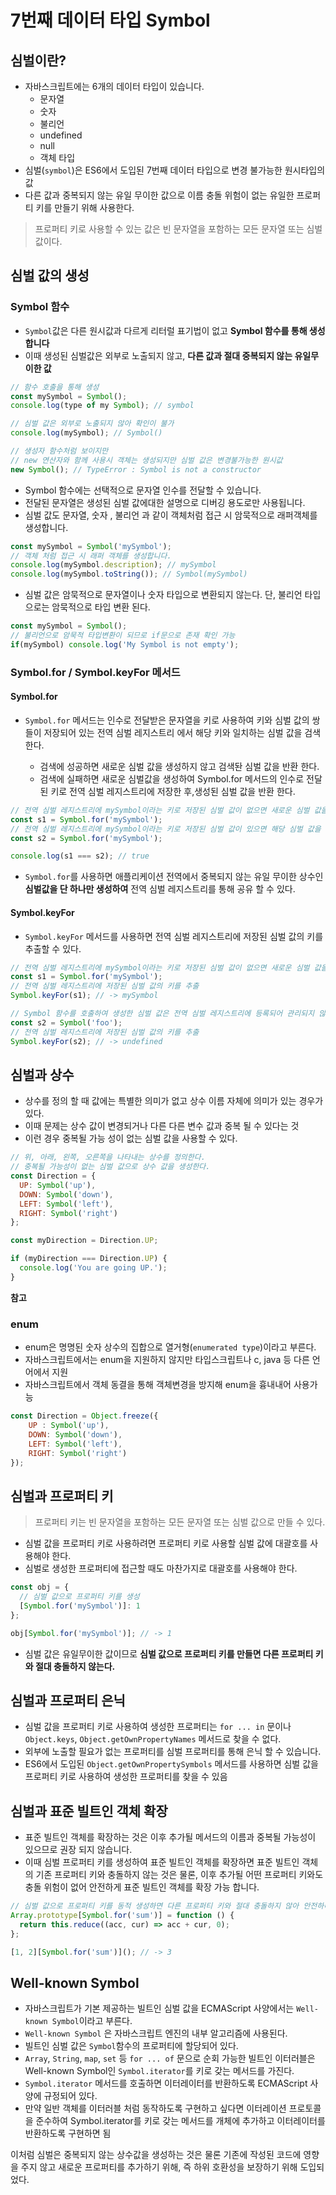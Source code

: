 ﻿# 7번째 데이터 타입 Symbol

## 심벌이란?
- 자바스크립트에는 6개의 데이터 타입이 있습니다.
	- 문자열
	- 숫자
	- 불리언
	- undefined
	- null
	- 객체 타입
- 심벌(`symbol`)은 ES6에서 도입된 7번째 데이터 타입으로 변경 불가능한 원시타입의 값
- 다른 값과 중복되지 않는 유일 무이한 값으로 이름 충돌 위험이 없는 유일한 프로퍼티 키를 만들기 위해 사용한다. 
> 프로퍼티 키로 사용할 수 있는 값은 빈 문자열을 포함하는 모든 문자열 또는 심벌 값이다.

## 심벌 값의 생성

### Symbol 함수

- `Symbol`값은 다른 원시값과 다르게 리터럴 표기법이 없고 **Symbol 함수를 통해 생성합니다**
- 이때 생성된 심벌값은 외부로 노출되지 않고, **다른 값과 절대 중복되지 않는 유일무이한 값**

```js
// 함수 호출을 통해 생성
const mySymbol = Symbol();
console.log(type of my Symbol); // symbol

// 심벌 값은 외부로 노출되지 않아 확인이 불가
console.log(mySymbol); // Symbol()

// 생성자 함수처럼 보이지만
// new 연산자와 함께 사용시 객체는 생성되지만 심벌 값은 변경불가능한 원시값
new Symbol(); // TypeError : Symbol is not a constructor
```

- Symbol 함수에는 선택적으로 문자열 인수를 전달할 수 있습니다.
- 전달된 문자열은 생성된 심벌 값에대한 설명으로 디버깅 용도로만 사용됩니다.
- 심벌 값도 문자열, 숫자 , 불리언 과 같이 객체처럼 접근 시 암묵적으로 래퍼객체를 생성합니다.

```js
const mySymbol = Symbol('mySymbol');
// 객체 처럼 접근 시 래퍼 객체를 생성합니다.
console.log(mySymbol.description); // mySymbol
console.log(mySymbol.toString()); // Symbol(mySymbol)
```

- 심벌 값은 암묵적으로 문자열이나 숫자 타입으로 변환되지 않는다.  단, 불리언 타입으로는 암묵적으로 타입 변환 된다.

```js
const mySymbol = Symbol();
// 불리언으로 암묵적 타입변환이 되므로 if문으로 존재 확인 가능
if(mySymbol) console.log('My Symbol is not empty');
```

### Symbol.for / Symbol.keyFor 메서드
#### Symbol.for
- `Symbol.for` 메서드는 인수로 전달받은 문자열을 키로 사용하여 키와 심벌 값의 쌍들이 저장되어 있는 전역 심벌 레지스트리 에서 해당 키와 일치하는 심벌 값을 검색한다.

	- 검색에 성공하면 새로운 심벌 값을 생성하지 않고 검색돤 심벌 값을 반환 한다.
	- 검색에 실패하면 새로운 심벌값을 생성하여 Symbol.for 메서드의 인수로 전달된 키로 전역 심벌 레지스트리에 저장한 후,생성된 심벌 값을 반환 한다.

```js
// 전역 심벌 레지스트리에 mySymbol이라는 키로 저장된 심벌 값이 없으면 새로운 심벌 값을 생성
const s1 = Symbol.for('mySymbol');
// 전역 심벌 레지스트리에 mySymbol이라는 키로 저장된 심벌 값이 있으면 해당 심벌 값을 반환
const s2 = Symbol.for('mySymbol');

console.log(s1 === s2); // true
```

- `Symbol.for`를 사용하면 애플리케이션 전역에서 중복되지 않는 유일 무이한 상수인 **심벌값을 단 하나만 생성하여** 전역 심벌 레지스트리를 통해 공유 할 수 있다.

#### Symbol.keyFor
- `Symbol.keyFor`  메서드를 사용하면 전역 심벌 레지스트리에 저장된 심벌 값의 키를 추출할 수 있다.

```js
// 전역 심벌 레지스트리에 mySymbol이라는 키로 저장된 심벌 값이 없으면 새로운 심벌 값을 생성
const s1 = Symbol.for('mySymbol');
// 전역 심벌 레지스트리에 저장된 심벌 값의 키를 추출
Symbol.keyFor(s1); // -> mySymbol

// Symbol 함수를 호출하여 생성한 심벌 값은 전역 심벌 레지스트리에 등록되어 관리되지 않는다.
const s2 = Symbol('foo');
// 전역 심벌 레지스트리에 저장된 심벌 값의 키를 추출
Symbol.keyFor(s2); // -> undefined
```

## 심벌과 상수
- 상수를 정의 할 때 값에는 특별한 의미가 없고 상수 이름 자체에 의미가 있는 경우가 있다.
- 이때 문제는 상수 값이 변경되거나 다른 다른 변수 값과 중복 될 수 있다는 것
- 이런 경우 중복될 가능 성이 없는 심벌 값을 사용할 수 있다.

```js
// 위, 아래, 왼쪽, 오른쪽을 나타내는 상수를 정의한다.
// 중복될 가능성이 없는 심벌 값으로 상수 값을 생성한다.
const Direction = {
  UP: Symbol('up'),
  DOWN: Symbol('down'),
  LEFT: Symbol('left'),
  RIGHT: Symbol('right')
};

const myDirection = Direction.UP;

if (myDirection === Direction.UP) {
  console.log('You are going UP.');
}
```

**참고**
### enum
- enum은 명명된 숫자 상수의 집합으로 열거형(`enumerated type`)이라고 부른다.
- 자바스크립트에서는 enum을 지원하지 않지만 타입스크립트나 c, java 등 다른 언어에서 지원
- 자바스크립트에서 객체 동결을 통해 객체변경을 방지해 enum을 흉내내어 사용가능

```js
const Direction = Object.freeze({
	UP : Symbol('up'),
	DOWN: Symbol('down'),
	LEFT: Symbol('left'),
	RIGHT: Symbol('right')
});
```

## 심벌과 프로퍼티 키
>  프로퍼티 키는 빈 문자열을 포함하는 모든 문자열 또는 심벌 값으로 만들 수 있다.
- 심벌 값을 프로퍼티 키로 사용하려면 프로퍼티 키로 사용할 심벌 값에 대괄호를 사용해야 한다. 
- 심벌로 생성한 프로퍼티에 접근할 때도 마찬가지로 대괄호를 사용해야 한다.

```js
const obj = {
  // 심벌 값으로 프로퍼티 키를 생성
  [Symbol.for('mySymbol')]: 1
};

obj[Symbol.for('mySymbol')]; // -> 1
```

- 심벌 값은 유일무이한 값이므로 **심벌 값으로 프로퍼티 키를 만들면 다른 프로퍼티 키와 절대 충돌하지 않는다.**

## 심벌과 프로퍼티 은닉
- 심벌 값을 프로퍼티 키로 사용하여 생성한 프로퍼티는 `for ... in` 문이나 `Object.keys`, `Object.getOwnPropertyNames` 메서드로 찾을 수 없다.
- 외부에 노출할 필요가 없는 프로퍼티를 심벌 프로퍼티를 통해 은닉 할 수 있습니다. 
- ES6에서 도입된 `Object.getOwnPropertySymbols` 메서드를 사용하면 심벌 값을 프로퍼티 키로 사용하여 생성한 프로퍼티를 찾을 수 있음

## 심벌과 표준 빌트인 객체 확장
- 표준 빌트인 객체를 확장하는 것은 이후 추가될 메서드의 이름과 중복될 가능성이 있으므로 권장 되지 않습니다.
- 이때 심벌 프로퍼티 키를 생성하여 표준 빌트인 객체를 확장하면 표준 빌트인 객체의 기존 프로퍼티 키와 충돌하지 않는 것은 물론, 이후 추가될 어떤 프로퍼티 키와도 충돌 위험이 없어 안전하게 표준 빌트인 객체를 확장 가능 합니다.

```js
// 심벌 값으로 프로퍼티 키를 동적 생성하면 다른 프로퍼티 키와 절대 충돌하지 않아 안전하다.
Array.prototype[Symbol.for('sum')] = function () {
  return this.reduce((acc, cur) => acc + cur, 0);
};

[1, 2][Symbol.for('sum')](); // -> 3
```

## Well-known Symbol
- 자바스크립트가 기본 제공하는 빌트인 심벌 값을 ECMAScript 사양에서는 `Well-known Symbol`이라고 부른다.
- `Well-known Symbol` 은 자바스크립트 엔진의 내부 알고리즘에 사용된다.
- 빌트인 심벌 값은 `Symbol`함수의 프로퍼티에 할당되어 있다.
- `Array`, `String`, `map`, `set` 등 `for ... of` 문으로 순회 가능한 빌트인 이터러블은 Well-known Symbol인 `Symbol.iterator`를 키로 갖는 메서드를 가진다.
- `Symbol.iterator` 메서드를 호출하면 이터레이터를 반환하도록 ECMAScript 사양에 규정되어 있다. 
- 만약 일반 객체를 이터러블 처럼 동작하도록 구현하고 싶다면 이터레이션 프로토콜을 준수하여 Symbol.iterator를 키로 갖는 메서드를 개체에 추가하고 이터레이터를 반환하도록 구현하면 됨

이처럼 심벌은 중복되지 않는 상수값을 생성하는 것은 물론 기존에 작성된 코드에 영향을 주지 않고 새로운 프로퍼티를 추가하기 위해, 즉 하위 호환성을 보장하기 위해 도입되었다.
